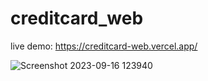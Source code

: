 # creditcard_web

live demo: https://creditcard-web.vercel.app/

![Screenshot 2023-09-16 123940](https://github.com/LV1Dev/creditcard_web/assets/126191673/1d66b9ad-246d-48ad-8d07-342126103ef9)

